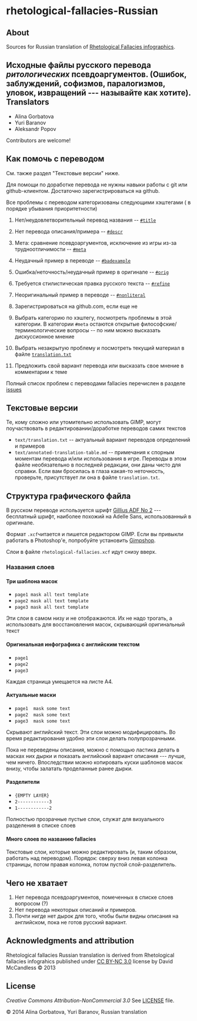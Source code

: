 rhetological-fallacies-Russian
==============================
About
-----
 Sources for Russian translation of [Rhetological Fallacies infographics](http://www.informationisbeautiful.net/visualizations/rhetological-fallacies/).
 
 Исходные файлы русского перевода _ритологических_ псевдоаргументов. (Ошибок, заблуждений, софизмов, паралогизмов, уловок, извращений --- называйте как хотите).
Translators
-----------
* Alina Gorbatova
* Yuri Baranov
* Aleksandr Popov

Contributors are welcome!

Как помочь с переводом
----------------------

См. также раздел "Текстовые версии" ниже.

Для помощи по доработке перевода не нужны навыки работы с git или github-клиентом. Достаточно зарегистрироваться
на github.

Все проблемы с переводом категоризованы следующими хэштегами ( в порядке убывания приоритетности)

1. Нет/неудовлетворительный перевод названия -- [`#title`](https://github.com/ub/rhetological-fallacies-Russian/labels/title)
2. Нет перевода описания/примера -- [`#descr`](https://github.com/ub/rhetological-fallacies-Russian/labels/descr)
3. Мета:  сравнение псевдоаргументов, исключение из игры из-за трудноотличимости -- [`#meta`](https://github.com/ub/rhetological-fallacies-Russian/labels/meta)
4. Неудачный пример в переводе -- [`#badexample`](https://github.com/ub/rhetological-fallacies-Russian/labels/badexample)
5. Ошибка/неточность/неудачный пример в оригинале -- [`#orig`](https://github.com/ub/rhetological-fallacies-Russian/labels/orig)
6. Требуется стилистическая правка русского текста -- [`#refine`](https://github.com/ub/rhetological-fallacies-Russian/labels/refine)
7. Неоригинальный пример в переводе -- [`#nonliteral`](https://github.com/ub/rhetological-fallacies-Russian/labels/nonliteral)


0. Зарегистрироваться на github.com, если еще не
1. Выбрать категорию по хэштегу, посмотреть  проблемы в этой категории. В категории `#meta` остаются открытые
философские/терминологические вопросы -- по ним можно высказать дискуссионное мнение
2. Выбрать незакрытую проблему и посмотреть текущий материал в файле
[`translation.txt`](https://github.com/ub/rhetological-fallacies-Russian/blob/master/text/translation.txt)
3. Предложить свой вариант перевода или высказать свое мнение в комментарии к теме

Полный список проблем с переводами fallacies перечислен в разделе [issues](https://github.com/ub/rhetological-fallacies-Russian/issues)


Текстовые версии
----------------

Те, кому сложно или утомительно использовать GIMP, могут поучаствовать в редактировании/доработке переводов самих текстов

* `text/translation.txt` -- актуальный вариант переводов определений и примеров
* `text/annotated-translation-table.md` -- примечания к спорным моментам перевода и/или использования в игре. Переводы
  в этом файле необязательно в последней редакции, они даны чисто для справки. Если вам бросилась в глаза какая-то
  неточность, проверьте, присутствует ли она в файле `translation.txt`.


Структура графического файла
----------------------------

В русском переводе используется шрифт [Gillius ADF No 2](http://arkandis.tuxfamily.org/adffonts.html) --- бесплатный шрифт, наиболее похожий на Adelle Sans, использованный в оригинале.

Формат `.xcf`читается и пишется редактором GIMP. Если вы привыкли работать в Photoshop'е, попробуйте установить [Gimpshop](http://www.gimpshop.com/downloads).

Слои в файле `rhetological-fallacies.xcf` идут снизу вверх. 

### Названия слоев
#### Три шаблона масок
* `page1 mask all text template`
* `page2 mask all text template`
* `page3 mask all text template`

Эти слои в самом низу и не отображаются. Их не надо трогать, а использовать для восстановления масок, скрывающий оригинальный текст

#### Оригинальная инфографика с английским текстом
* `page1`
* `page2`
* `page3`

Каждая страница умещается на листе A4.

#### Актуальные маски
* `page1  mask some text`
* `page2  mask some text`
* `page3  mask some text`

Скрывают английский текст. Эти слои можно модифицировать. Во время редактирования удобно эти слои делать полупрозрачными. 

Пока не переведены описания, можно с помощью ластика делать в масках них дырки и показать английский вариант описания --- лучше, чем ничего. Впоследствии можно копировать куски шаблонов масок внизу, чтобы залатать проделанные ранее дырки.

#### Разделители
* `{EMPTY LAYER}`
* `2------------3`
* `1------------2`

Полностью прозрачные пустые слои, служат для визуального разделения в списке слоев

#### Много слоев по названию fallacies
Текстовые слои, которые можно редактировать (и, таким образом, работать над переводом). Порядок: сверху вниз левая колонка страницы, потом правая колонка, потом пустой слой-разделитель.

Чего не хватает
----------------

 1. Нет перевода псевдоаргументов, помеченных в списке слоев вопросом (?)
 2. Нет перевода некоторых описаний и примеров.
 3. Почти нигде нет дырок для того, чтобы были видны описания на английском, пока не готов русский вариант.


 
Acknowledgments and attribution
-------------------------------
 Rhetological fallacies Russian translation is derived from Rhetological fallacies infograhics published under [CC BY-NC 3.0](http://creativecommons.org/licenses/by-nc/3.0/) license by  David McCandless &copy; 2013
 
 
License
-------
*Creative Commons Attribution-NonCommercial 3.0*
See [LICENSE](./LICENSE) file.




&copy; 2014 Alina Gorbatova, Yuri Baranov, Russian translation
 